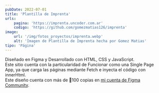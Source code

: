```yaml
---
pubDate: 2022-07-01
title: 'Plantilla de Imprenta'
urls: 
    pagina: 'https://imprenta.uncoder.com.ar'
    codigo: 'https://github.com/gomezmatias126/imprenta'
image:
    url: '/img/fotos_proyectos/imprenta.webp'
    alt: 'Imagen de Plantilla de Imprenta hecha por Gomez Matias'
tipo: 'Página'
---
```

Diseñado en Figma y Desarrollado con HTML, CSS y JavaScript.\
Este sitio cuenta con la particularidad de Funcionar como una Single Page App, ya que carga las páginas mediante Fetch e inyecta el código con innerHtml.\
Este diseño cuenta con más de 🏅100 copias en 
<a href="https://www.figma.com/community/file/1078325472018818761" class="underline" target="_blank">mi cuenta de Figma Community</a>.
